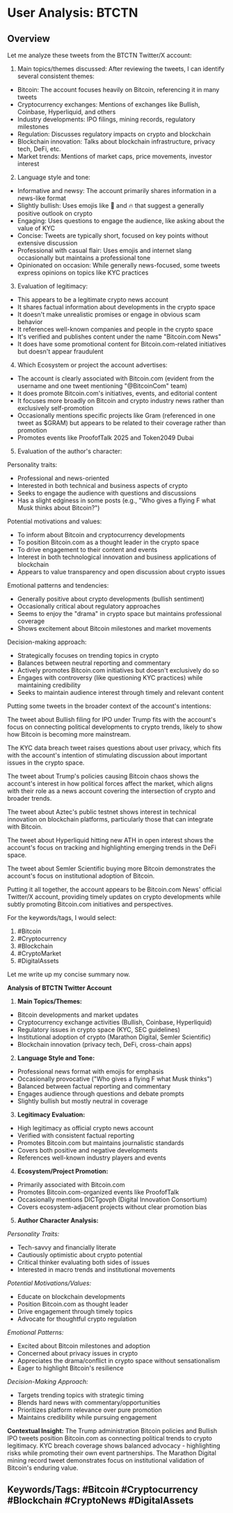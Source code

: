# User Analysis: BTCTN

## Overview

<think>
Let me analyze these tweets from the BTCTN Twitter/X account:

1. Main topics/themes discussed:
After reviewing the tweets, I can identify several consistent themes:
- Bitcoin: The account focuses heavily on Bitcoin, referencing it in many tweets
- Cryptocurrency exchanges: Mentions of exchanges like Bullish, Coinbase, Hyperliquid, and others
- Industry developments: IPO filings, mining records, regulatory milestones
- Regulation: Discusses regulatory impacts on crypto and blockchain
- Blockchain innovation: Talks about blockchain infrastructure, privacy tech, DeFi, etc.
- Market trends: Mentions of market caps, price movements, investor interest

2. Language style and tone:
- Informative and newsy: The account primarily shares information in a news-like format
- Slightly bullish: Uses emojis like 🚀 and 🔥 that suggest a generally positive outlook on crypto
- Engaging: Uses questions to engage the audience, like asking about the value of KYC
- Concise: Tweets are typically short, focused on key points without extensive discussion
- Professional with casual flair: Uses emojis and internet slang occasionally but maintains a professional tone
- Opinionated on occasion: While generally news-focused, some tweets express opinions on topics like KYC practices

3. Evaluation of legitimacy:
- This appears to be a legitimate crypto news account
- It shares factual information about developments in the crypto space
- It doesn't make unrealistic promises or engage in obvious scam behavior
- It references well-known companies and people in the crypto space
- It's verified and publishes content under the name "Bitcoin.com News"
- It does have some promotional content for Bitcoin.com-related initiatives but doesn't appear fraudulent

4. Which Ecosystem or project the account advertises:
- The account is clearly associated with Bitcoin.com (evident from the username and one tweet mentioning "@BitcoinCom" team)
- It does promote Bitcoin.com's initiatives, events, and editorial content
- It focuses more broadly on Bitcoin and crypto industry news rather than exclusively self-promotion
- Occasionally mentions specific projects like Gram (referenced in one tweet as $GRAM) but appears to be related to their coverage rather than promotion
- Promotes events like ProofofTalk 2025 and Token2049 Dubai

5. Evaluation of the author's character:

Personality traits:
- Professional and news-oriented
- Interested in both technical and business aspects of crypto
- Seeks to engage the audience with questions and discussions
- Has a slight edginess in some posts (e.g., "Who gives a flying F what Musk thinks about Bitcoin?")

Potential motivations and values:
- To inform about Bitcoin and cryptocurrency developments
- To position Bitcoin.com as a thought leader in the crypto space
- To drive engagement to their content and events
- Interest in both technological innovation and business applications of blockchain
- Appears to value transparency and open discussion about crypto issues

Emotional patterns and tendencies:
- Generally positive about crypto developments (bullish sentiment)
- Occasionally critical about regulatory approaches
- Seems to enjoy the "drama" in crypto space but maintains professional coverage
- Shows excitement about Bitcoin milestones and market movements

Decision-making approach:
- Strategically focuses on trending topics in crypto
- Balances between neutral reporting and commentary
- Actively promotes Bitcoin.com initiatives but doesn't exclusively do so
- Engages with controversy (like questioning KYC practices) while maintaining credibility
- Seeks to maintain audience interest through timely and relevant content

Putting some tweets in the broader context of the account's intentions:

The tweet about Bullish filing for IPO under Trump fits with the account's focus on connecting political developments to crypto trends, likely to show how Bitcoin is becoming more mainstream.

The KYC data breach tweet raises questions about user privacy, which fits with the account's intention of stimulating discussion about important issues in the crypto space.

The tweet about Trump's policies causing Bitcoin chaos shows the account's interest in how political forces affect the market, which aligns with their role as a news account covering the intersection of crypto and broader trends.

The tweet about Aztec's public testnet shows interest in technical innovation on blockchain platforms, particularly those that can integrate with Bitcoin.

The tweet about Hyperliquid hitting new ATH in open interest shows the account's focus on tracking and highlighting emerging trends in the DeFi space.

The tweet about Semler Scientific buying more Bitcoin demonstrates the account's focus on institutional adoption of Bitcoin.

Putting it all together, the account appears to be Bitcoin.com News' official Twitter/X account, providing timely updates on crypto developments while subtly promoting Bitcoin.com initiatives and perspectives.

For the keywords/tags, I would select:
1. #Bitcoin
2. #Cryptocurrency
3. #Blockchain
4. #CryptoMarket
5. #DigitalAssets

Let me write up my concise summary now.
</think>

**Analysis of BTCTN Twitter Account**

1. **Main Topics/Themes:**
- Bitcoin developments and market updates
- Cryptocurrency exchange activities (Bullish, Coinbase, Hyperliquid)
- Regulatory issues in crypto space (KYC, SEC guidelines)
- Institutional adoption of crypto (Marathon Digital, Semler Scientific)
- Blockchain innovation (privacy tech, DeFi, cross-chain apps)

2. **Language Style and Tone:**
- Professional news format with emojis for emphasis
- Occasionally provocative ("Who gives a flying F what Musk thinks")
- Balanced between factual reporting and commentary
- Engages audience through questions and debate prompts
- Slightly bullish but mostly neutral in coverage

3. **Legitimacy Evaluation:**
- High legitimacy as official crypto news account
- Verified with consistent factual reporting
- Promotes Bitcoin.com but maintains journalistic standards
- Covers both positive and negative developments
- References well-known industry players and events

4. **Ecosystem/Project Promotion:**
- Primarily associated with Bitcoin.com
- Promotes Bitcoin.com-organized events like ProofofTalk
- Occasionally mentions DICTgovph (Digital Innovation Consortium)
- Covers ecosystem-adjacent projects without clear promotion bias

5. **Author Character Analysis:**

*Personality Traits:*
- Tech-savvy and financially literate
- Cautiously optimistic about crypto potential
- Critical thinker evaluating both sides of issues
- Interested in macro trends and institutional movements

*Potential Motivations/Values:*
- Educate on blockchain developments
- Position Bitcoin.com as thought leader
- Drive engagement through timely topics
- Advocate for thoughtful crypto regulation

*Emotional Patterns:*
- Excited about Bitcoin milestones and adoption
- Concerned about privacy issues in crypto
- Appreciates the drama/conflict in crypto space without sensationalism
- Eager to highlight Bitcoin's resilience

*Decision-Making Approach:*
- Targets trending topics with strategic timing
- Blends hard news with commentary/opportunities
- Prioritizes platform relevance over pure promotion
- Maintains credibility while pursuing engagement

**Contextual Insight:**
The Trump administration Bitcoin policies and Bullish IPO tweets position Bitcoin.com as connecting political trends to crypto legitimacy. KYC breach coverage shows balanced advocacy - highlighting risks while promoting their own event partnerships. The Marathon Digital mining record tweet demonstrates focus on institutional validation of Bitcoin's enduring value.

**Keywords/Tags:** #Bitcoin #Cryptocurrency #Blockchain #CryptoNews #DigitalAssets
---
